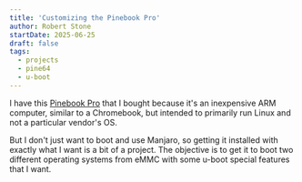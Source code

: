 ```yaml
---
title: 'Customizing the Pinebook Pro'
author: Robert Stone
startDate: 2025-06-25
draft: false
tags:
  - projects
  - pine64
  - u-boot
---
```


I have this [Pinebook Pro](https://pine64.org/devices/pinebook_pro/) that I
bought because it's an inexpensive ARM computer, similar to a Chromebook, but
intended to primarily run Linux and not a particular vendor's OS.

But I don't just want to boot and use Manjaro, so getting it installed with
exactly what I want is a bit of a project. The objective is to get it to boot
two different operating systems from eMMC with some u-boot special features that
I want.
